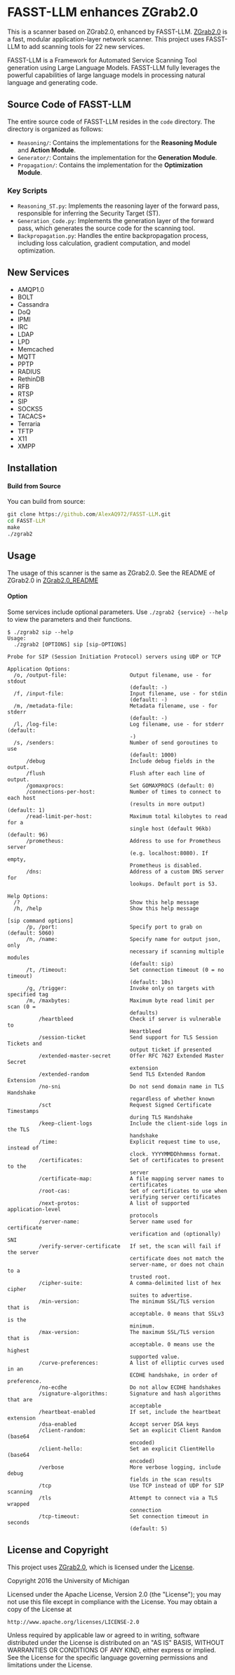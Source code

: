 FASST-LLM enhances ZGrab2.0
=========

This is a scanner based on ZGrab2.0, enhanced by FASST-LLM. [ZGrab2.0](https://github.com/zmap/zgrab2) is a fast, modular application-layer network scanner. This project uses FASST-LLM to add scanning tools for 22 new services.

FASST-LLM is a Framework for Automated Service Scanning Tool generation using Large Language Models. FASST-LLM fully leverages the powerful capabilities of large language models in processing natural language and generating code.

## Source Code of FASST-LLM

The entire source code of FASST-LLM resides in the `code` directory. The directory is organized as follows:

-   `Reasoning/`: Contains the implementations for the **Reasoning Module** and **Action Module**.
-   `Generator/`: Contains the implementation for the **Generation Module**.
-   `Propagation/`: Contains the implementation for the **Optimization Module**.

### Key Scripts

-   `Reasoning_ST.py`: Implements the reasoning layer of the forward pass, responsible for inferring the Security Target (ST).
-   `Generation_Code.py`: Implements the generation layer of the forward pass, which generates the source code for the scanning tool.
-   `Backpropagation.py`: Handles the entire backpropagation process, including loss calculation, gradient computation, and model optimization.

## New Services

- AMQP1.0
- BOLT
- Cassandra
- DoQ
- IPMI
- IRC
- LDAP
- LPD
- Memcached
- MQTT
- PPTP
- RADIUS
- RethinDB
- RFB
- RTSP
- SIP
- SOCKS5
- TACACS+
- Terraria
- TFTP
- X11
- XMPP

## Installation

#### Build from Source

You can build from source:

```cmd
git clone https://github.com/AlexAQ972/FASST-LLM.git
cd FASST-LLM
make
./zgrab2
```

## Usage

The usage of this scanner is the same as ZGrab2.0. See the README of ZGrab2.0 in [ZGrab2.0_README](https://github.com/zmap/zgrab2/blob/master/README.md)

#### Option

Some services include optional parameters. Use ```./zgrab2 {service} --help``` to view the parameters and their functions.

```shell
$ ./zgrab2 sip --help
Usage:
  ./zgrab2 [OPTIONS] sip [sip-OPTIONS]

Probe for SIP (Session Initiation Protocol) servers using UDP or TCP

Application Options:
  /o, /output-file:                    Output filename, use - for stdout
                                       (default: -)
  /f, /input-file:                     Input filename, use - for stdin
                                       (default: -)
  /m, /metadata-file:                  Metadata filename, use - for stderr
                                       (default: -)
  /l, /log-file:                       Log filename, use - for stderr (default:
                                       -)
  /s, /senders:                        Number of send goroutines to use
                                       (default: 1000)
      /debug                           Include debug fields in the output.
      /flush                           Flush after each line of output.
      /gomaxprocs:                     Set GOMAXPROCS (default: 0)
      /connections-per-host:           Number of times to connect to each host
                                       (results in more output) (default: 1)
      /read-limit-per-host:            Maximum total kilobytes to read for a
                                       single host (default 96kb) (default: 96)
      /prometheus:                     Address to use for Prometheus server
                                       (e.g. localhost:8080). If empty,
                                       Prometheus is disabled.
      /dns:                            Address of a custom DNS server for
                                       lookups. Default port is 53.

Help Options:
  /?                                   Show this help message
  /h, /help                            Show this help message

[sip command options]
      /p, /port:                       Specify port to grab on (default: 5060)
      /n, /name:                       Specify name for output json, only
                                       necessary if scanning multiple modules
                                       (default: sip)
      /t, /timeout:                    Set connection timeout (0 = no timeout)
                                       (default: 10s)
      /g, /trigger:                    Invoke only on targets with specified tag
      /m, /maxbytes:                   Maximum byte read limit per scan (0 =
                                       defaults)
          /heartbleed                  Check if server is vulnerable to
                                       Heartbleed
          /session-ticket              Send support for TLS Session Tickets and
                                       output ticket if presented
          /extended-master-secret      Offer RFC 7627 Extended Master Secret
                                       extension
          /extended-random             Send TLS Extended Random Extension
          /no-sni                      Do not send domain name in TLS Handshake
                                       regardless of whether known
          /sct                         Request Signed Certificate Timestamps
                                       during TLS Handshake
          /keep-client-logs            Include the client-side logs in the TLS
                                       handshake
          /time:                       Explicit request time to use, instead of
                                       clock. YYYYMMDDhhmmss format.
          /certificates:               Set of certificates to present to the
                                       server
          /certificate-map:            A file mapping server names to
                                       certificates
          /root-cas:                   Set of certificates to use when
                                       verifying server certificates
          /next-protos:                A list of supported application-level
                                       protocols
          /server-name:                Server name used for certificate
                                       verification and (optionally) SNI
          /verify-server-certificate   If set, the scan will fail if the server
                                       certificate does not match the
                                       server-name, or does not chain to a
                                       trusted root.
          /cipher-suite:               A comma-delimited list of hex cipher
                                       suites to advertise.
          /min-version:                The minimum SSL/TLS version that is
                                       acceptable. 0 means that SSLv3 is the
                                       minimum.
          /max-version:                The maximum SSL/TLS version that is
                                       acceptable. 0 means use the highest
                                       supported value.
          /curve-preferences:          A list of elliptic curves used in an
                                       ECDHE handshake, in order of preference.
          /no-ecdhe                    Do not allow ECDHE handshakes
          /signature-algorithms:       Signature and hash algorithms that are
                                       acceptable
          /heartbeat-enabled           If set, include the heartbeat extension
          /dsa-enabled                 Accept server DSA keys
          /client-random:              Set an explicit Client Random (base64
                                       encoded)
          /client-hello:               Set an explicit ClientHello (base64
                                       encoded)
          /verbose                     More verbose logging, include debug
                                       fields in the scan results
          /tcp                         Use TCP instead of UDP for SIP scanning
          /tls                         Attempt to connect via a TLS wrapped
                                       connection
          /tcp-timeout:                Set connection timeout in seconds
                                       (default: 5)
```

## License and Copyright

This project uses [ZGrab2.0](https://github.com/zmap/zgrab2), which is licensed under the [License](https://github.com/zmap/zgrab2/blob/master/README.md#license).

Copyright 2016 the University of Michigan

Licensed under the Apache License, Version 2.0 (the "License");
you may not use this file except in compliance with the License.
You may obtain a copy of the License at

    http://www.apache.org/licenses/LICENSE-2.0

Unless required by applicable law or agreed to in writing, software
distributed under the License is distributed on an "AS IS" BASIS,
WITHOUT WARRANTIES OR CONDITIONS OF ANY KIND, either express or implied.
See the License for the specific language governing permissions and
limitations under the License.

